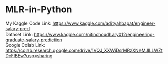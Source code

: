 # MLR-in-Python
My Kaggle Code Link: https://www.kaggle.com/adityahbapat/engineer-salary-pred <br>
Dataset Link: https://www.kaggle.com/nitinchoudhary012/engineering-graduate-salary-prediction <br>
Google Colab Link: https://colab.research.google.com/drive/1VQJ_XXWiDsrMRzXNeMJlLLWZtDcFlBEw?usp=sharing <br>

